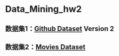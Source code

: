 # Data_Mining_hw2

## 数据集1：[Github Dataset](https://www.kaggle.com/datasets/nikhil25803/github-dataset?select=repository_data.csv) Version 2
## 数据集2：[Movies Dataset](https://www.kaggle.com/datasets/arsalanrehman/movies-dataset-from-piracy-website)